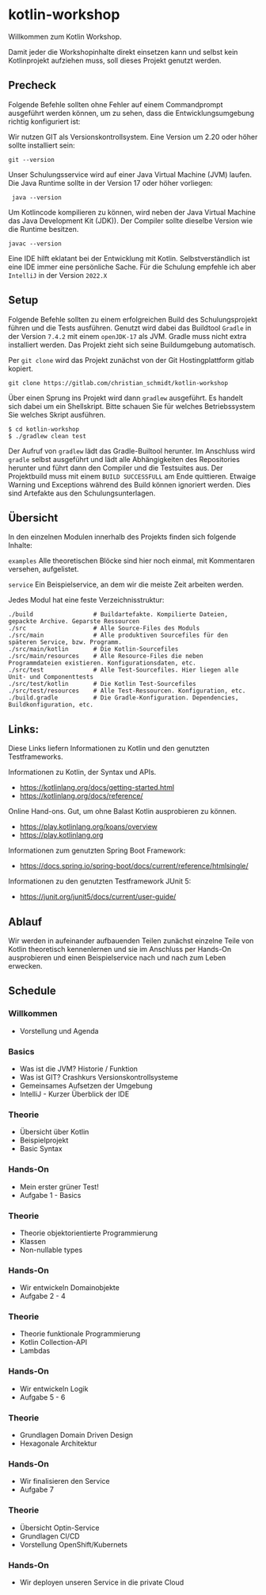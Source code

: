# kotlin-workshop

Willkommen zum Kotlin Workshop.

Damit jeder die Workshopinhalte direkt einsetzen kann und selbst kein Kotlinprojekt aufziehen muss,
soll dieses Projekt genutzt werden.

## Precheck
Folgende Befehle sollten ohne Fehler auf einem Commandprompt ausgeführt werden können, um zu sehen, dass die Entwicklungsumgebung richtig konfiguriert ist:

Wir nutzen GIT als Versionskontrollsystem. Eine Version um 2.20 oder höher sollte installiert sein:
    
    git --version 

Unser Schulungsservice wird auf einer Java Virtual Machine (JVM) laufen. Die Java Runtime sollte in der Version 17 oder höher vorliegen: 

     java --version

Um Kotlincode kompilieren zu können, wird neben der Java Virtual Machine das Java Development Kit (JDK)). Der Compiler sollte dieselbe Version wie die Runtime besitzen.

    javac --version

Eine IDE hilft eklatant bei der Entwicklung mit Kotlin. Selbstverständlich ist eine IDE immer eine persönliche Sache. Für die Schulung empfehle ich aber `IntelliJ` in der Version `2022.X`

## Setup

Folgende Befehle sollten zu einem erfolgreichen Build des Schulungsprojekt führen und die Tests ausführen. Genutzt wird dabei das Buildtool
`Gradle` in der Version `7.4.2` mit einem `openJDK-17` als JVM. Gradle muss nicht extra installiert werden. Das Projekt zieht sich
seine Buildumgebung automatisch.


Per `git clone` wird das Projekt zunächst von der Git Hostingplattform gitlab kopiert.

    git clone https://gitlab.com/christian_schmidt/kotlin-workshop

Über einen Sprung ins Projekt wird dann `gradlew` ausgeführt. Es handelt sich dabei um ein Shellskript. Bitte schauen Sie für welches Betriebssystem Sie welches Skript ausführen.

    $ cd kotlin-workshop
    $ ./gradlew clean test

Der Aufruf von `gradlew` lädt das Gradle-Builtool herunter. Im Anschluss wird `gradle` selbst ausgeführt
und lädt alle Abhängigkeiten des Repositories herunter und führt dann den Compiler und die Testsuites aus. Der Projektbuild muss mit einem `BUILD SUCCESSFULL` am Ende quittieren. Etwaige Warning und Exceptions während des Build können ignoriert werden. Dies sind Artefakte aus den Schulungsunterlagen.  

## Übersicht
In den einzelnen Modulen innerhalb des Projekts finden sich folgende Inhalte:

`examples` Alle theoretischen Blöcke sind hier noch einmal, mit Kommentaren versehen, aufgelistet.

`service` Ein Beispielservice, an dem wir die meiste Zeit arbeiten werden.

Jedes Modul hat eine feste Verzeichnisstruktur:

    ./build                 # Buildartefakte. Kompilierte Dateien, gepackte Archive. Geparste Ressourcen
    ./src                   # Alle Source-Files des Moduls
    ./src/main              # Alle produktiven Sourcefiles für den späteren Service, bzw. Programm.
    ./src/main/kotlin       # Die Kotlin-Sourcefiles
    ./src/main/resources    # Alle Resource-Files die neben Programmdateien existieren. Konfigurationsdaten, etc.
    ./src/test              # Alle Test-Sourcefiles. Hier liegen alle Unit- und Componenttests
    ./src/test/kotlin       # Die Kotlin Test-Sourcefiles
    ./src/test/resources    # Alle Test-Ressourcen. Konfiguration, etc.
    ./build.gradle          # Die Gradle-Konfiguration. Dependencies, Buildkonfiguration, etc.

## Links:

Diese Links liefern Informationen zu Kotlin und den genutzten Testframeworks.

Informationen zu Kotlin, der Syntax und APIs.

* https://kotlinlang.org/docs/getting-started.html
* https://kotlinlang.org/docs/reference/

Online Hand-ons. Gut, um ohne Balast Kotlin ausprobieren zu können.

* https://play.kotlinlang.org/koans/overview
* https://play.kotlinlang.org

Informationen zum genutzten Spring Boot Framework:
* https://docs.spring.io/spring-boot/docs/current/reference/htmlsingle/

Informationen zu den genutzten Testframework JUnit 5:

* https://junit.org/junit5/docs/current/user-guide/

## Ablauf

Wir werden in aufeinander aufbauenden Teilen zunächst einzelne Teile von Kotlin theoretisch kennenlernen
und sie im Anschluss per Hands-On ausprobieren und einen Beispielservice nach und nach zum Leben erwecken.

## Schedule

### Willkommen
* Vorstellung und Agenda

### Basics
* Was ist die JVM? Historie / Funktion
* Was ist GIT? Crashkurs Versionskontrollsysteme
* Gemeinsames Aufsetzen der Umgebung
* IntelliJ - Kurzer Überblick der IDE

### Theorie
* Übersicht über Kotlin
* Beispielprojekt
* Basic Syntax

### Hands-On
* Mein erster grüner Test!
* Aufgabe 1 - Basics

### Theorie
* Theorie objektorientierte Programmierung
* Klassen
* Non-nullable types

### Hands-On
* Wir entwickeln Domainobjekte
* Aufgabe 2 - 4

### Theorie
* Theorie funktionale Programmierung
* Kotlin Collection-API
* Lambdas

### Hands-On
* Wir entwickeln Logik
* Aufgabe 5 - 6

### Theorie
* Grundlagen Domain Driven Design
* Hexagonale Architektur

### Hands-On
* Wir finalisieren den Service
* Aufgabe 7

### Theorie
* Übersicht Optin-Service
* Grundlagen CI/CD
* Vorstellung OpenShift/Kubernets

### Hands-On
* Wir deployen unseren Service in die private Cloud
